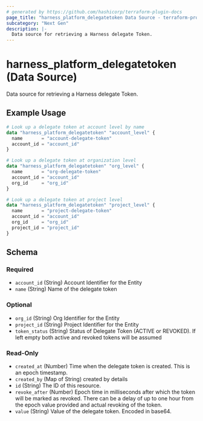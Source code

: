 ```yaml
---
# generated by https://github.com/hashicorp/terraform-plugin-docs
page_title: "harness_platform_delegatetoken Data Source - terraform-provider-harness"
subcategory: "Next Gen"
description: |-
  Data source for retrieving a Harness delegate Token.
---
```


# harness_platform_delegatetoken (Data Source)

Data source for retrieving a Harness delegate Token.

## Example Usage

```terraform
# Look up a delegate token at account level by name
data "harness_platform_delegatetoken" "account_level" {
  name       = "account-delegate-token"
  account_id = "account_id"
}

# Look up a delegate token at organization level
data "harness_platform_delegatetoken" "org_level" {
  name       = "org-delegate-token"
  account_id = "account_id"
  org_id     = "org_id"
}

# Look up a delegate token at project level
data "harness_platform_delegatetoken" "project_level" {
  name       = "project-delegate-token"
  account_id = "account_id"
  org_id     = "org_id"
  project_id = "project_id"
}
```

<!-- schema generated by tfplugindocs -->
## Schema

### Required

- `account_id` (String) Account Identifier for the Entity
- `name` (String) Name of the delegate token

### Optional

- `org_id` (String) Org Identifier for the Entity
- `project_id` (String) Project Identifier for the Entity
- `token_status` (String) Status of Delegate Token (ACTIVE or REVOKED). If left empty both active and revoked tokens will be assumed

### Read-Only

- `created_at` (Number) Time when the delegate token is created. This is an epoch timestamp.
- `created_by` (Map of String) created by details
- `id` (String) The ID of this resource.
- `revoke_after` (Number) Epoch time in milliseconds after which the token will be marked as revoked. There can be a delay of up to one hour from the epoch value provided and actual revoking of the token.
- `value` (String) Value of the delegate token. Encoded in base64.
